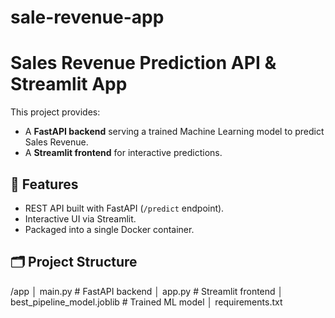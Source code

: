 # sale-revenue-app

# Sales Revenue Prediction API & Streamlit App

This project provides:
- A **FastAPI backend** serving a trained Machine Learning model to predict Sales Revenue.
- A **Streamlit frontend** for interactive predictions.

## 🚀 Features
- REST API built with FastAPI (`/predict` endpoint).
- Interactive UI via Streamlit.
- Packaged into a single Docker container.

## 🗂 Project Structure
/app
│ main.py # FastAPI backend
│ app.py # Streamlit frontend
│ best_pipeline_model.joblib # Trained ML model
│ requirements.txt
